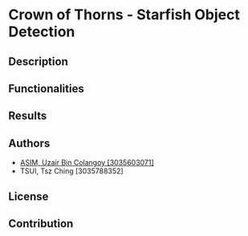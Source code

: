 # Crown of Thorns - Starfish Object Detection
## Description

## Functionalities

## Results

## Authors
* [ASIM, Uzair Bin Colangoy [3035603071]](mailto:uzbinasim@connect.hku.hk)
* TSUI, Tsz Ching [3035788352]

## License

## Contribution
